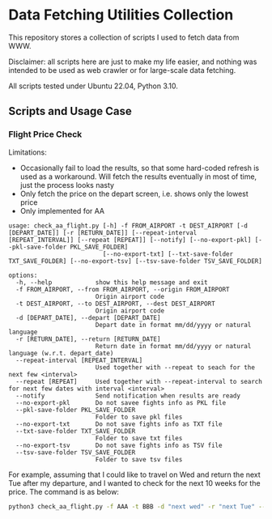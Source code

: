 # Data Fetching Utilities Collection

This repository stores a collection of scripts I used to fetch data from WWW.

Disclaimer: all scripts here are just to make my life easier, and nothing was intended to be used as web crawler or for large-scale data fetching. 

All scripts tested under Ubuntu 22.04, Python 3.10.


## Scripts and Usage Case

### Flight Price Check

Limitations:
- Occasionally fail to load the results, so that some hard-coded refresh is used as a workaround. Will fetch the results eventually in most of time, just the process looks nasty
- Only fetch the price on the depart screen, i.e. shows only the lowest price
- Only implemented for AA

```
usage: check_aa_flight.py [-h] -f FROM_AIRPORT -t DEST_AIRPORT [-d [DEPART_DATE]] [-r [RETURN_DATE]] [--repeat-interval [REPEAT_INTERVAL]] [--repeat [REPEAT]] [--notify] [--no-export-pkl] [--pkl-save-folder PKL_SAVE_FOLDER]
                          [--no-export-txt] [--txt-save-folder TXT_SAVE_FOLDER] [--no-export-tsv] [--tsv-save-folder TSV_SAVE_FOLDER]

options:
  -h, --help            show this help message and exit
  -f FROM_AIRPORT, --from FROM_AIRPORT, --origin FROM_AIRPORT
                        Origin airport code
  -t DEST_AIRPORT, --to DEST_AIRPORT, --dest DEST_AIRPORT
                        Origin airport code
  -d [DEPART_DATE], --depart [DEPART_DATE]
                        Depart date in format mm/dd/yyyy or natural language
  -r [RETURN_DATE], --return [RETURN_DATE]
                        Return date in format mm/dd/yyyy or natural language (w.r.t. depart_date)
  --repeat-interval [REPEAT_INTERVAL]
                        Used together with --repeat to seach for the next few <interval>
  --repeat [REPEAT]     Used together with --repeat-interval to search for next few dates with interval <interval>
  --notify              Send notification when results are ready
  --no-export-pkl       Do not savee fights info as PKL file
  --pkl-save-folder PKL_SAVE_FOLDER
                        Folder to save pkl files
  --no-export-txt       Do not save fights info as TXT file
  --txt-save-folder TXT_SAVE_FOLDER
                        Folder to save txt files
  --no-export-tsv       Do not save fights info as TSV file
  --tsv-save-folder TSV_SAVE_FOLDER
                        Folder to save tsv files
```

For example, assuming that I could like to travel on Wed and return the next Tue after my departure, and I wanted to check for the next 10 weeks for the price. The command is as below:

```bash
python3 check_aa_flight.py -f AAA -t BBB -d "next wed" -r "next Tue" --repeat 10 --repeat-interval 7
```

